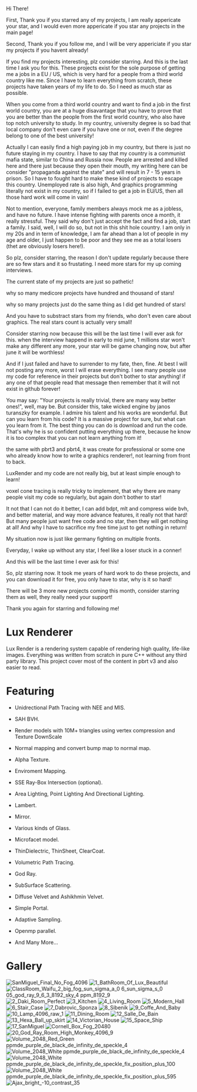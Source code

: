 Hi There!

First, Thank you if you starred any of my projects, I am really appericate your star, and I would even more appericate if you star any projects in the main page!

Second, Thank you if you follow me, and I will be very appericiate if you star my projects if you havent already!

If you find my projects interesting, plz consider starring. And this is the last time I ask you for this. These projects exist for the sole purpose of getting me a jobs in a EU / US, which is very hard for a people from a third world country like me. Since I have to learn everything from scratch, these projects have taken years of my life to do. So I need as much star as possible. 

When you come from a third world country and want to find a job in the first world country, you are at a huge disavantage that you have to prove that you are better than the people from the first world country, who also have top notch university to study. In my country, university degree is so bad that local company don't even care if you have one or not, even if the degree belong to one of the best university!

Actually I can easily find a high paying job in my country, but there is just no future staying in my country. I have to say that my country is a communist mafia state, similar to China and Russia now. People are arrested and killed here and there just because they open their mouth, my writing here can be consider "propaganda against the state" and will result in 7 - 15 years in prison. So I have to fought hard to make these kind of projects to escape this country. Unemployed rate is also high, And graphics programming literally not exist in my country, so if I failed to get a job in EU/US, then all those hard work will come in vain!

Not to mention, everyone, family members always mock me as a jobless, and have no future. I have intense fighting with parents once a month, it really stressful. They said why don't just accept the fact and find a job, start a family. I said, well, I will do so, but not in this shit hole country. I am only in my 20s and in term of knowledge, I am far ahead than a lot of people in my age and older, I just happen to be poor and they see me as a total losers (thet are obviously losers here!).

So plz, consider starring, the reason I don't update regularly because there are so few stars and it so frustating. I need more stars for my up coming interviews. 

The current state of my projects are just so pathetic!

why so many medicore projects have hundred and thousand of stars!

why so many projects just do the same thing as I did get hundred of stars!

And you have to substract stars from my friends, who don't even care about graphics. The real stars count is actually very small!

Consider starring now because this will be the last time I will ever ask for this. when the interview happend in early to mid june, 1 millions star won't make any different any more, your star will be game changing now, but after june it will be worthless!

And if I just failed and have to surrender to my fate, then, fine. At best I will not posting any more, worst I will erase everything. I see many people use my code for reference in their projects but don't bother to star anything! if any one of that people read that message then remember that it will not exist in github forever!

You may say: "Your projects is really trivial, there are many way better ones!", well, may be. But consider this, take wicked engine by janos turanszky for example. I admire his talent and his works are wonderful. But can you learn from his code? It is a massive project for sure, but what can you learn from it. The best thing you can do is download and run the code. That's why he is so confident putting everything up there, because he know it is too complex that you can not learn anything from it!

the same with pbrt3 and pbrt4, it was create for professional or some one who already know how to write a graphics renderer!, not learning from front to back.

LuxRender and my code are not really big, but at least simple enough to learn!

voxel cone tracing is really tricky to implement, that why there are many people visit my code so regularly, but again don't bother to star!

It not that I can not do it better, I can add bdpt, mlt and compress wide bvh, and better material, and way more advance features, it really not that hard! But many people just want free code and no star, then they will get nothing at all! And why I have to sacrifice my free time just to get nothing in return!

My situation now is just like germany fighting on multiple fronts.

Everyday, I wake up without any star, I feel like a loser stuck in a conner! 

And this will be the last time I ever ask for this!

So, plz starring now. It took me years of hard work to do these projects, and you can download it for free, you only have to star, why is it so hard!

There will be 3 more new projects coming this month, consider starring them as well, they really need your support!

Thank you again for starring and following me!

# Lux Renderer

Lux Render is a rendering system capable of rendering high quality, life-like images. Everything was written from scratch in pure C++ without any third party library. This project cover most of the content in pbrt v3 and also easier to read.

# Featuring

- Unidrectional Path Tracing with NEE and MIS.

- SAH BVH. 

- Render models with 10M+ triangles using vertex compression and Texture DownScale

- Normal mapping and convert bump map to normal map. 

- Alpha Texture. 

- Enviroment Mapping.

- SSE Ray-Box Intersection (optional). 

- Area Lighting, Point Lighting And Directional Lighting.

- Lambert.

- Mirror.

- Various kinds of Glass.

- Microfacet model. 

- ThinDielectric, ThinSheet, ClearCoat.

- Volumetric Path Tracing.

- God Ray. 

- SubSurface Scattering.

- Diffuse Velvet and Ashikhmin Velvet.

- Simple Portal.

- Adaptive Sampling.

- Openmp parallel. 

- And Many More...

# Gallery
![SanMiguel_Final_No_Fog_4096](https://user-images.githubusercontent.com/93391908/182891702-febe6757-4976-492c-ad77-c796231f4010.png)
![1_BathRoom_Of_Lux_Beautiful](https://user-images.githubusercontent.com/93391908/139697925-6aff1fc2-f7be-40db-8094-2f34e8012153.png)
![ClassRoom_Waifu_2_big_fog_sun_sigma_a_0 6_sun_sigma_s_0 05_god_ray_9_6_3_8192_sky_4 ppm_8192_9](https://user-images.githubusercontent.com/93391908/178229793-0ae6dff3-ed11-4e80-9cef-d255af5c2f54.png)
![2_Daki_Room_Perfect](https://user-images.githubusercontent.com/93391908/139697946-10ce7605-184f-4e3c-bd74-d96c0892d9b3.png)
![3_Kitchen](https://user-images.githubusercontent.com/93391908/139697958-f27cada7-e722-49c3-982f-f525519627ab.png)
![4_Living_Room](https://user-images.githubusercontent.com/93391908/139697968-1b58c9a8-23c6-4f05-8c17-98462f113527.png)
![5_Modern_Hall](https://user-images.githubusercontent.com/93391908/139697972-f1f8aa43-1026-49f7-972c-a131d47af297.png)
![6_Stair_Case](https://user-images.githubusercontent.com/93391908/139697984-98a2a036-d54d-49ee-8715-0a7a65f7553e.png)
![7_Dabrovic_Sponza](https://user-images.githubusercontent.com/93391908/139698000-bb29be2b-0523-4322-afca-bc40d7801eca.png)
![8_Sibenik](https://user-images.githubusercontent.com/93391908/139698009-d04cb3ef-7493-4888-8715-a1aa5f3df962.png)
![9_Coffe_And_Baby](https://user-images.githubusercontent.com/93391908/139698025-478f8e72-e3e1-43b1-a636-83a6a5aa9ff5.png)
![10_Lamp_4096_raw_1](https://user-images.githubusercontent.com/93391908/159626448-62a35c1c-8b90-426c-bbe2-e4870b5d2778.png)
![11_Dining_Room](https://user-images.githubusercontent.com/93391908/139698049-10be903b-7828-4c18-90a7-07caba9cea44.png)
![12_Salle_De_Bain](https://user-images.githubusercontent.com/93391908/139698060-f25551d2-b31d-4f02-94ed-b7a2bee77156.png)
![13_Hexa_Ball_up_skirt](https://user-images.githubusercontent.com/93391908/139698075-e4ad551a-615c-437d-b517-1f20374e1db8.png)
![14_Victorian_House](https://user-images.githubusercontent.com/93391908/139698085-6b07ca18-b1ce-4986-b668-f18949145606.png)
![15_Space_Ship](https://user-images.githubusercontent.com/93391908/139698089-7443c196-459c-4e95-a1d1-fc44d97ca02d.png)
![17_SanMiguel](https://user-images.githubusercontent.com/93391908/139698111-c70cb423-5ea7-49b9-a7fc-4c6bcb24cdf3.png)
![Cornell_Box_Fog_20480](https://user-images.githubusercontent.com/93391908/178015603-377bb657-fdf8-4f1d-8968-94acf73b0f5e.png)
![20_God_Ray_Room_High_Monkey_4096_9](https://user-images.githubusercontent.com/93391908/163350301-7e3dd60a-8b77-4887-b3f9-68284f5030fb.png)
![Volume_2048_Red_Green ppmde_purple_de_black_de_infinity_de_speckle_4](https://user-images.githubusercontent.com/93391908/177694785-e0c2b6b8-3822-48f3-bfc5-bbe8c0483473.png)
![Volume_2048_White ppmde_purple_de_black_de_infinity_de_speckle_4](https://user-images.githubusercontent.com/93391908/177694793-78a4c7d7-e2a4-424c-bf50-935dd9965df5.png)
![Volume_2048_White ppmde_purple_de_black_de_infinity_de_speckle_fix_position_plus_100](https://user-images.githubusercontent.com/93391908/177918491-a56384a9-5b74-496a-93a4-2fcfa3828297.png)
![Volume_2048_White ppmde_purple_de_black_de_infinity_de_speckle_fix_position_plus_595](https://user-images.githubusercontent.com/93391908/177919523-01855f50-ff67-4a89-af5a-dfbd6aa98d3c.png)
![Ajax_bright_-10_contrast_35](https://user-images.githubusercontent.com/93391908/193852482-60c6f77a-81db-4a30-accd-c32209c04d8f.png)




